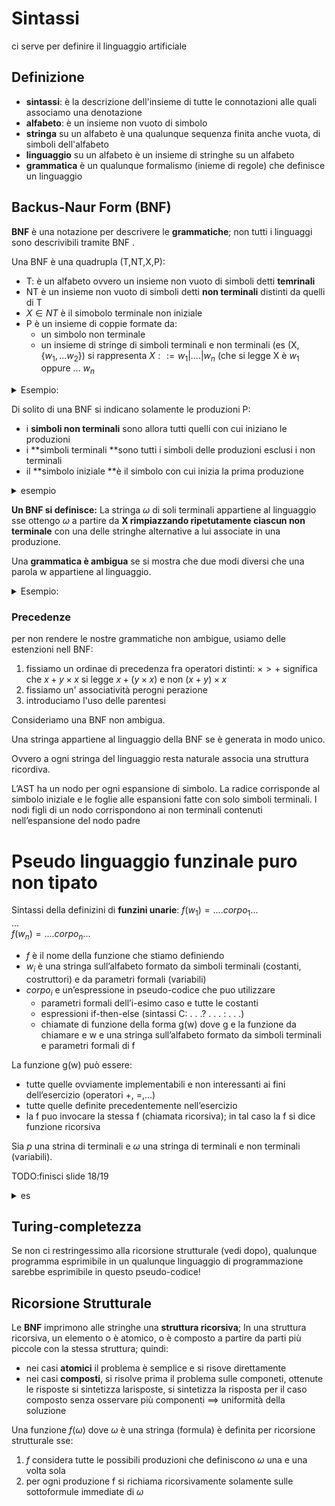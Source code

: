 # Sintassi

ci serve per definire il linguaggio artificiale

## Definizione

- **sintassi**: è la descrizione dell'insieme di tutte le connotazioni alle quali associamo una denotazione
- **alfabeto**: è un insieme non vuoto di simbolo
- **stringa** su un alfabeto è una qualunque sequenza finita anche vuota, di simboli dell'alfabeto
- **linguaggio** su un alfabeto è un insieme di stringhe su un alfabeto
- **grammatica** è un qualunque formalismo (inieme di regole) che definisce un linguaggio

## Backus-Naur Form (BNF)

**BNF** è una notazione per descrivere le **grammatiche**; non tutti i linguaggi sono descrivibili tramite BNF .

Una BNF è una quadrupla (T,NT,X,P):
- T: è un alfabeto ovvero un insieme non vuoto di simboli detti **temrinali**
- NT è un insieme non vuoto di simboli detti **non terminali** distinti da quelli di T
- $X \in NT$ è il simobolo terminale non iniziale
- P è un insieme di coppie formate da:
    - un simbolo non terminale
    - un insieme di stringe di simboli terminali e non terminali (es (X,{$w_1,...w_2$}) si rappresenta $X ::= w_1|....|w_n$ (che si legge X è $w_1$ oppure ... $w_n$


<details>
<summary>
Esempio:
</summary>
 ({0, 1}, {X, Y}, X, {X ::= 0 | 0Y, Y ::= 1X})
</details>

Di solito di una BNF si indicano solamente le produzioni P:
- i **simboli non terminali** sono allora tutti quelli con cui iniziano le produzioni
- i **simboli terminali **sono tutti i simboli delle produzioni esclusi i non terminali
- il **simbolo iniziale **è il simbolo con cui inizia la prima produzione

<details>
<summary>
esempio
</summary>

({0,1},{X ,Y },X ,{X ::= 0 |0Y , Y ::= 1X }):  
X ::= 0 |0Y  
Y ::= 1X  
Non terminali: {X ,Y }; Simbolo iniziale: X ; Terminali: {0,1}.
</details>

**Un BNF si definisce:** La stringa $\omega$ di soli terminali appartiene al linguaggio sse
ottengo $\omega$ a partire da **X rimpiazzando ripetutamente ciascun
non terminale** con una delle stringhe alternative a lui associate
in una produzione.


Una **grammatica è ambigua** se si mostra che due modi diversi che una parola w appartiene al linguaggio.

<details>
<summary>
Esempio: 
</summary>

$F ::= x | y| F+F | F\times F$

$x + y\times x$ la posso ottenere in due modi diversi 
</details>

### Precedenze

per non rendere le nostre grammatiche non ambigue, usiamo delle estenzioni nell BNF:
1. fissiamo un ordinae di precedenza fra operatori distinti: $\times >+$ significa che $x+y\times x$ si legge $x+(y\times x)$ e non $(x+y) \times x$
2. fissiamo un' associatività perogni perazione
3. introduciamo l'uso delle parentesi

Consideriamo una BNF non ambigua.

Una stringa appartiene al linguaggio della BNF se è generata in modo unico.

Ovvero a ogni stringa del linguaggio resta naturale associa una struttura ricordiva.

L’AST ha un nodo per ogni espansione di simbolo. La radice corrisponde al simbolo iniziale e le foglie alle espansioni fatte con solo simboli terminali. I nodi figli di un nodo corrispondono ai non terminali contenuti nell’espansione del nodo padre

# Pseudo linguaggio funzinale puro non tipato

Sintassi della definizini di **funzini unarie**:
$f(w_1)=....corpo_1...$  
$...$  
$f(w_n)=....corpo_n...$  

- $f$ è il nome della funzione che stiamo definiendo 
- $w_i$ è una stringa sull’alfabeto formato da simboli terminali (costanti, costruttori) e da parametri formali (variabili)
- $corpo_i$  e un’espressione in pseudo-codice che puo utilizzare
    - parametri formali dell’i-esimo caso e tutte le costanti
    - espressioni if-then-else (sintassi C: . . .? . . . : . . .) 
    - chiamate di funzione della forma g(w) dove g e la funzione da chiamare e w e una stringa sull’alfabeto formato da simboli terminali e parametri formali di f

La funzione g(w) può essere:
- tutte quelle ovviamente implementabili e non interessanti ai fini dell’esercizio (operatori +, =,...)
- tutte quelle definite precedentemente nell’esercizio
- la f puo invocare la stessa f (chiamata ricorsiva); in tal caso la f si dice funzione ricorsiva


Sia $p$ una strina di terminali e $\omega$ una stringa di terminali e non terminali (variabili).


TODO:finisci slide 18/19


<details>

<summary>
es
</summary>

</details>



## Turing-completezza

Se non ci restringessimo alla ricorsione strutturale (vedi dopo), qualunque programma esprimibile in un qualunque linguaggio di programmazione sarebbe esprimibile in questo pseudo-codice!


## Ricorsione Strutturale

Le **BNF** imprimono alle stringhe una **struttura ricorsiva**; In una struttura ricorsiva, un elemento o è atomico, o è composto a partire da parti più piccole con la stessa struttura; quindi:
- nei casi **atomici** il problema è semplice e si risove direttamente
- nei casi **composti**, si risolve prima il problema sulle componeti, ottenute le risposte si sintetizza larisposte, si sintetizza la risposta per il caso composto senza osservare più componenti $\implies$ uniformità della soluzione


Una funzione $f(\omega)$ dove $\omega$ è una stringa (formula) è definita per
ricorsione strutturale sse:
1. $f$ considera tutte le possibili produzioni che definiscono $\omega$ una e una volta sola
2. per ogni produzione f si richiama ricorsivamente solamente sulle sottoformule immediate di $\omega$

